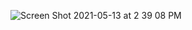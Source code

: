 ![Screen Shot 2021-05-13 at 2 39 08 PM](https://user-images.githubusercontent.com/59589720/141152786-22fcea85-e62c-4dbb-8eb7-ce31ffa57e2c.png)
